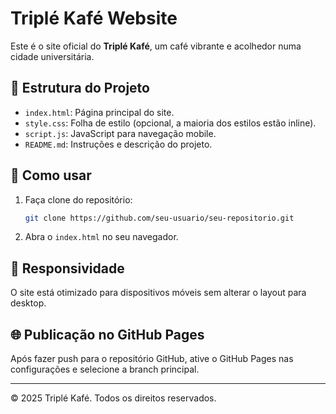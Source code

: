 # Triplé Kafé Website

Este é o site oficial do **Triplé Kafé**, um café vibrante e acolhedor numa cidade universitária.

## 📁 Estrutura do Projeto

- `index.html`: Página principal do site.
- `style.css`: Folha de estilo (opcional, a maioria dos estilos estão inline).
- `script.js`: JavaScript para navegação mobile.
- `README.md`: Instruções e descrição do projeto.

## 🚀 Como usar

1. Faça clone do repositório:
   ```bash
   git clone https://github.com/seu-usuario/seu-repositorio.git
   ```
2. Abra o `index.html` no seu navegador.

## 📱 Responsividade

O site está otimizado para dispositivos móveis sem alterar o layout para desktop.

## 🌐 Publicação no GitHub Pages

Após fazer push para o repositório GitHub, ative o GitHub Pages nas configurações e selecione a branch principal.

---

© 2025 Triplé Kafé. Todos os direitos reservados.
